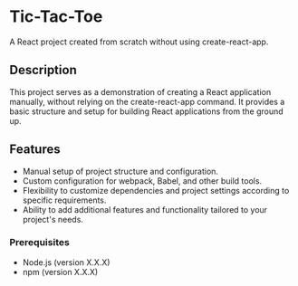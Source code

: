 # Tic-Tac-Toe

A React project created from scratch without using create-react-app.

## Description

This project serves as a demonstration of creating a React application manually, without relying on the create-react-app command. It provides a basic structure and setup for building React applications from the ground up.

## Features

- Manual setup of project structure and configuration.
- Custom configuration for webpack, Babel, and other build tools.
- Flexibility to customize dependencies and project settings according to specific requirements.
- Ability to add additional features and functionality tailored to your project's needs.

### Prerequisites

- Node.js (version X.X.X)
- npm (version X.X.X)
